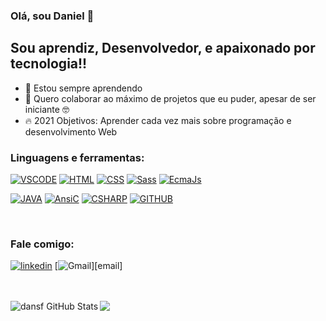 ### Olá, sou Daniel 👋

## Sou aprendiz, Desenvolvedor, e apaixonado por tecnologia!!

- 🌱 Estou sempre aprendendo
- 🖖 Quero colaborar ao máximo de projetos que eu puder, apesar de ser iniciante 🤓
- 🔥 2021 Objetivos: Aprender cada vez mais sobre programação e desenvolvimento Web

### Linguagens e ferramentas:

[![VSCODE](https://img.shields.io/badge/VsCode-0078D4?style=for-the-badge&labelColor=black&logo=visual%20studio%20code&logoColor=0078D4)][link] [![HTML](https://img.shields.io/badge/-HTML-D87C0D?style=for-the-badge&labelColor=black&logo=html5&logoColor=D87C0D)][link] [![CSS](https://img.shields.io/badge/-CSS-0DA6D8?style=for-the-badge&labelColor=black&logo=css3&logoColor=0DA6D8)][link] [![Sass](https://img.shields.io/badge/Sass-CC6699?style=for-the-badge&labelColor=black&logo=sass&logoColor=CC6699)][link] [![EcmaJs](https://img.shields.io/badge/JavaScript-F7DF1E?style=for-the-badge&labelColor=black&logo=javascript&logoColor=F7DF1E)][link]<br/>

[![JAVA](https://img.shields.io/badge/Java-EE160B?style=for-the-badge&labelColor=black&logo=java&logoColor=EE160B)][link] [![AnsiC](https://img.shields.io/badge/Ansi%20C-00599C?style=for-the-badge&labelColor=black&logo=c&logoColor=00599C)][link] [![CSHARP](https://img.shields.io/badge/CSharp-239120?style=for-the-badge&labelColor=black&logo=c-sharp&logoColor=239120)][link] [![GITHUB](https://img.shields.io/badge/GitHub-100000?style=for-the-badge&labelColor=white&logo=github&logoColor=100000)][link]

<br/>

### Fale comigo:
[![linkedin](https://img.shields.io/badge/-LinkedIn-33BBFF?style=for-the-badge&labelColor=black&logo=LinkedIn&logoColor=33BBFF)][linkedin] [![Gmail](https://img.shields.io/badge/-Email-EA4335?style=for-the-badge&labelColor=black&logo=gmail&logoColor=EA4335")][email]

<br/>
<br/>

<!--### Atividades recentes-->
<!--START_SECTION:activity-->

<!--END_SECTION:activity-->
<!--<br/>-->

<img align="left" alt="dansf GitHub Stats" src="https://github-readme-stats.codestackr.vercel.app/api?username=dansf&show_icons=true&hide_border=true" />

<a href="https://github.com/dansf">
    <img align="center" src="https://readme-stats.jugalkishore.me/api/top-langs/?username=dansf&hide=C&exclude_repo=Kernel,dragontc,Whyred&langs_count=6&layout=compact"/>
</a>

[linkedin]: https://www.linkedin.com/in/daniel-silva-6a56b070/
[link]: https://github.com/dansf?tab=repositories
[email]: https://mail.google.com/mail/u/0/?tab=rm&ogbl#inbox?compose=GTvVlcSPFdNCTmjmvlTDzxLvvBHqRNbLqJJXvCfCdhdmKQkSGCsqSTzrxQbngtMMBsMvnDrLMlQrV